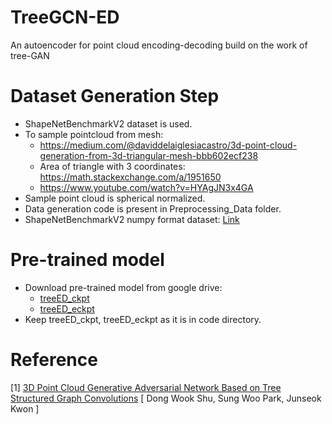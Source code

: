 # TreeGCN-ED
An autoencoder for point cloud encoding-decoding build on the work of tree-GAN

# Dataset Generation Step
* ShapeNetBenchmarkV2 dataset is used.
* To sample pointcloud from mesh:
  * https://medium.com/@daviddelaiglesiacastro/3d-point-cloud-generation-from-3d-triangular-mesh-bbb602ecf238
  * Area of triangle with 3 coordinates: https://math.stackexchange.com/a/1951650
  * https://www.youtube.com/watch?v=HYAgJN3x4GA
* Sample point cloud is spherical normalized.
* Data generation code is present in Preprocessing_Data folder.
* ShapeNetBenchmarkV2 numpy format dataset: [Link](https://drive.google.com/file/d/19aEXb_zVc99KG2qG0O23XZ9Z1sMyCCVw/view?usp=sharing)

# Pre-trained model
* Download pre-trained model from google drive:
  * [treeED_ckpt](https://drive.google.com/drive/folders/1BB39jONorejKfLeO4UQX84t3OlpSowQ0?usp=sharing)
  * [treeED_eckpt](https://drive.google.com/drive/folders/1IJy209nC8-V8ZvM55rhlnQ3iJZKIz2FF?usp=sharing)
* Keep treeED_ckpt, treeED_eckpt as it is in code directory.

<!-- # Results
  <table style="width:100%; height:100%; border:none;">
          <tr>
               <td>
                    <img src="https://github.com/prajwalsingh/TreeGCN-GAN/blob/main/results/65010.png" style="width:128px; height:128px;"/>
               </td>
               <td>
                    <img src="https://github.com/prajwalsingh/TreeGCN-GAN/blob/main/results/65030.png" style="width:128px; height:128px;"/>
               </td>
               <td>
                    <img src="https://github.com/prajwalsingh/TreeGCN-GAN/blob/main/results/65259.png" style="width:128px; height:128px;"/>
               </td>
               <td>
                    <img src="https://github.com/prajwalsingh/TreeGCN-GAN/blob/main/results/65279.png" style="width:128px; height:128px;"/>
               </td>
               <td>
                    <img src="https://github.com/prajwalsingh/TreeGCN-GAN/blob/main/results/65508.png" style="width:128px; height:128px;"/>
               </td>
               <td>
                    <img src="https://github.com/prajwalsingh/TreeGCN-GAN/blob/main/results/65528.png" style="width:128px; height:128px;"/>
               </td>
          </tr>
          <tr>
               <td>
                    <img src="https://github.com/prajwalsingh/TreeGCN-GAN/blob/main/results/65757.png" style="width:128px; height:128px;"/>
               </td>
               <td>
                    <img src="https://github.com/prajwalsingh/TreeGCN-GAN/blob/main/results/65777.png" style="width:128px; height:128px;"/>
               </td>
               <td>
                    <img src="https://github.com/prajwalsingh/TreeGCN-GAN/blob/main/results/66006.png" style="width:128px; height:128px;"/>
               </td>
               <td>
                    <img src="https://github.com/prajwalsingh/TreeGCN-GAN/blob/main/results/66026.png" style="width:128px; height:128px;"/>
               </td>
               <td>
                    <img src="https://github.com/prajwalsingh/TreeGCN-GAN/blob/main/results/66255.png" style="width:128px; height:128px;"/>
               </td>
               <td>
                    <img src="https://github.com/prajwalsingh/TreeGCN-GAN/blob/main/results/66275.png" style="width:128px; height:128px;"/>
               </td>
          </tr>
  </table>
 -->
# Reference
[1] [3D Point Cloud Generative Adversarial Network Based on Tree Structured Graph Convolutions](https://arxiv.org/abs/1905.06292) [ Dong Wook Shu, Sung Woo Park, Junseok Kwon ]
